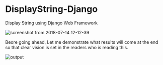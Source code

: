 # DisplayString-Django
Display String using Django Web  Framework

![screenshot from 2018-07-14 12-12-39](https://user-images.githubusercontent.com/3431730/42721909-1aeab9e2-8760-11e8-9702-71a69e9b0bb2.png)

Beore going ahead, Let me demonstrate what results will come at the end so that clear vision is set in the readers who is reading this.

![output](https://user-images.githubusercontent.com/3431730/42722109-efcdec8a-8763-11e8-89cf-6b958db581eb.png)

